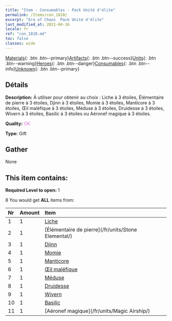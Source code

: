 ```yaml
---
title: "Item - Consumables - Pack Unité d'élite"
permalink: /Items/con_1810/
excerpt: "Era of Chaos  Pack Unité d'élite"
last_modified_at: 2021-04-16
locale: fr
ref: "con_1810.md"
toc: false
classes: wide
---
```

 [Materials](/fr/Items/){: .btn .btn--primary}[Artifacts](/fr/Items/Artifacts/){: .btn .btn--success}[Units](/fr/Items/Units/){: .btn .btn--warning}[Heroes](/fr/Items/Heroes/){: .btn .btn--danger}[Consumables](/fr/Items/Consumables/){: .btn .btn--info}[Unknown](/fr/Items/Unknown/){: .btn .btn--primary}

## Détails
 **Description:** À utiliser pour obtenir au choix : Liche à 3 étoiles, Élémentaire de pierre à 3 étoiles, Djinn à 3 étoiles, Momie à 3 étoiles, Manticore à 3 étoiles, Œil maléfique à 3 étoiles, Méduse à 3 étoiles, Druidesse à 3 étoiles, Wivern à 3 étoiles, Basilic à 3 étoiles ou Aéronef magique à 3 étoiles.

 **Quality:** <span style="color: #DA70D6">OK</span>

 **Type:** Gift

## Gather

  None

## This item contains:

 **Required Level to open:** 1

 8 You would get **ALL** items  from:

  | Nr | Amount |     Item    |
  |:---|:-------|:------------|
  | 1 | 1 | [Liche](/fr/units/Lich/) |  | 
  | 2 | 1 | [Élémentaire de pierre](/fr/units/Stone Elemental/) |  | 
  | 3 | 1 | [Djinn](/fr/units/Genie/) |  | 
  | 4 | 1 | [Momie](/fr/units/Mummy/) |  | 
  | 5 | 1 | [Manticore](/fr/units/Manticore/) |  | 
  | 6 | 1 | [Œil maléfique](/fr/units/Beholder/) |  | 
  | 7 | 1 | [Méduse](/fr/units/Medusa/) |  | 
  | 8 | 1 | [Druidesse](/fr/units/Druid/) |  | 
  | 9 | 1 | [Wivern](/fr/units/Wyvern/) |  | 
  | 10 | 1 | [Basilic](/fr/units/Basilisk/) |  | 
  | 11 | 1 | [Aéronef magique](/fr/units/Magic Airship/) |  | 
